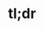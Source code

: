 ---
ee_id_show: '4169'
site: '1'
type: '5'
title: tl;dr
url: tldr-new-york
live_url:
year: '2014'
venue: Team Gallery
state_country: New York
pitch: Tried 2 b a grown up and did a show focusing on just one series of work…. w/
  appearances from the “lake” applet, Britney, Hillary, Sport Products, On Compression,
  etc, etc.
ps:
imgs: team-ny-2014-09-install-7-database.jpg,team-ny-2014-09-install-11-database.jpg,team-ny-2014-09-install-16-database.jpg,team-ny-2014-09-install-18-database.jpg,team-ny-2014-09-install-25-database.jpg,team-ny-2014-09-install-28-database.jpg
things: "[4110] [2013-31-diddy-lakes] 2013-31 Diddy Lakes,[4174] [2014-095-hillary-lakes]
  2014 095 Asshole 2 / Lakes,[4175] [2014-097-hillary-lakes] 2014 097 Hillary / Lakes,[4176]
  [2014-086-russells-lakes] 2014-086 Russells / Lakes,[4177] [2014-087-unnamed-lakes]
  2014 087 Unnamed / Lakes,[4178] [2014-094-on-compression-lakes] 2014 094 On Compression
  / Lakes,[4179] [2014-085-sports-products-lakes] 2014-085 Sports Products / Lakes"
status:
vis: Y
layout: shows
---